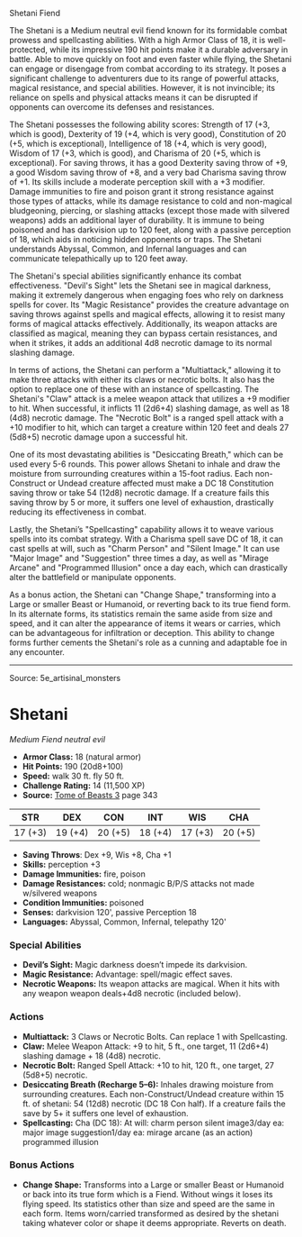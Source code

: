 <MonsterName/>Shetani</MonsterName>
<CreatureType/>Fiend</CreatureType>

<summary>The Shetani is a Medium neutral evil fiend known for its formidable combat prowess and spellcasting abilities. With a high Armor Class of 18, it is well-protected, while its impressive 190 hit points make it a durable adversary in battle. Able to move quickly on foot and even faster while flying, the Shetani can engage or disengage from combat according to its strategy. It poses a significant challenge to adventurers due to its range of powerful attacks, magical resistance, and special abilities. However, it is not invincible; its reliance on spells and physical attacks means it can be disrupted if opponents can overcome its defenses and resistances. </summary>

<detail>

The Shetani possesses the following ability scores: Strength of 17 (+3, which is good), Dexterity of 19 (+4, which is very good), Constitution of 20 (+5, which is exceptional), Intelligence of 18 (+4, which is very good), Wisdom of 17 (+3, which is good), and Charisma of 20 (+5, which is exceptional). For saving throws, it has a good Dexterity saving throw of +9, a good Wisdom saving throw of +8, and a very bad Charisma saving throw of +1. Its skills include a moderate perception skill with a +3 modifier. Damage immunities to fire and poison grant it strong resistance against those types of attacks, while its damage resistance to cold and non-magical bludgeoning, piercing, or slashing attacks (except those made with silvered weapons) adds an additional layer of durability. It is immune to being poisoned and has darkvision up to 120 feet, along with a passive perception of 18, which aids in noticing hidden opponents or traps. The Shetani understands Abyssal, Common, and Infernal languages and can communicate telepathically up to 120 feet away.

The Shetani's special abilities significantly enhance its combat effectiveness. "Devil's Sight" lets the Shetani see in magical darkness, making it extremely dangerous when engaging foes who rely on darkness spells for cover. Its "Magic Resistance" provides the creature advantage on saving throws against spells and magical effects, allowing it to resist many forms of magical attacks effectively. Additionally, its weapon attacks are classified as magical, meaning they can bypass certain resistances, and when it strikes, it adds an additional 4d8 necrotic damage to its normal slashing damage.

In terms of actions, the Shetani can perform a "Multiattack," allowing it to make three attacks with either its claws or necrotic bolts. It also has the option to replace one of these with an instance of spellcasting. The Shetani's "Claw" attack is a melee weapon attack that utilizes a +9 modifier to hit. When successful, it inflicts 11 (2d6+4) slashing damage, as well as 18 (4d8) necrotic damage. The "Necrotic Bolt" is a ranged spell attack with a +10 modifier to hit, which can target a creature within 120 feet and deals 27 (5d8+5) necrotic damage upon a successful hit. 

One of its most devastating abilities is "Desiccating Breath," which can be used every 5-6 rounds. This power allows Shetani to inhale and draw the moisture from surrounding creatures within a 15-foot radius. Each non-Construct or Undead creature affected must make a DC 18 Constitution saving throw or take 54 (12d8) necrotic damage. If a creature fails this saving throw by 5 or more, it suffers one level of exhaustion, drastically reducing its effectiveness in combat.

Lastly, the Shetani’s "Spellcasting" capability allows it to weave various spells into its combat strategy. With a Charisma spell save DC of 18, it can cast spells at will, such as "Charm Person" and "Silent Image." It can use "Major Image" and "Suggestion" three times a day, as well as "Mirage Arcane" and "Programmed Illusion" once a day each, which can drastically alter the battlefield or manipulate opponents.

As a bonus action, the Shetani can "Change Shape," transforming into a Large or smaller Beast or Humanoid, or reverting back to its true fiend form. In its alternate forms, its statistics remain the same aside from size and speed, and it can alter the appearance of items it wears or carries, which can be advantageous for infiltration or deception. This ability to change forms further cements the Shetani's role as a cunning and adaptable foe in any encounter.</detail>



---

Source: 5e_artisinal_monsters

# Shetani

*Medium* *Fiend* *neutral evil*

- **Armor Class:** 18 (natural armor)
- **Hit Points:** 190 (20d8+100)
- **Speed:** walk 30 ft. fly 50 ft.
- **Challenge Rating:** 14 (11,500 XP)
- **Source:** [Tome of Beasts 3](https://koboldpress.com/kpstore/product/tome-of-beasts-3-for-5th-edition/) page 343

| STR | DEX | CON | INT | WIS | CHA |
| --- | --- | --- | --- | --- | --- |
| 17 (+3) | 19 (+4) | 20 (+5) | 18 (+4) | 17 (+3) | 20 (+5) |

- **Saving Throws**: Dex +9, Wis +8, Cha +1
- **Skills:** perception +3
- **Damage Immunities:** fire, poison
- **Damage Resistances:** cold; nonmagic B/P/S attacks not made w/silvered weapons
- **Condition Immunities:** poisoned
- **Senses:** darkvision 120', passive Perception 18
- **Languages:** Abyssal, Common, Infernal, telepathy 120'

### Special Abilities

- **Devil’s Sight:** Magic darkness doesn’t impede its darkvision.
- **Magic Resistance:** Advantage: spell/magic effect saves.
- **Necrotic Weapons:** Its weapon attacks are magical. When it hits with any weapon weapon deals+4d8 necrotic (included below).

### Actions

- **Multiattack:** 3 Claws or Necrotic Bolts. Can replace 1 with Spellcasting.
- **Claw:** Melee Weapon Attack: +9 to hit, 5 ft., one target, 11 (2d6+4) slashing damage + 18 (4d8) necrotic.
- **Necrotic Bolt:** Ranged Spell Attack: +10 to hit, 120 ft., one target, 27 (5d8+5) necrotic.
- **Desiccating Breath (Recharge 5–6):** Inhales drawing moisture from surrounding creatures. Each non-Construct/Undead creature within 15 ft. of shetani: 54 (12d8) necrotic (DC 18 Con half). If a creature fails the save by 5+ it suffers one level of exhaustion.
- **Spellcasting:** Cha (DC 18): At will: charm person silent image3/day ea: major image suggestion1/day ea: mirage arcane (as an action) programmed illusion

### Bonus Actions

- **Change Shape:** Transforms into a Large or smaller Beast or Humanoid or back into its true form which is a Fiend. Without wings it loses its flying speed. Its statistics other than size and speed are the same in each form. Items worn/carried transformed as desired by the shetani taking whatever color or shape it deems appropriate. Reverts on death.




